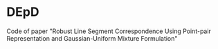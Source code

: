 # DEpD
Code of paper "Robust Line Segment Correspondence Using Point-pair Representation and Gaussian-Uniform Mixture Formulation"
